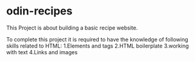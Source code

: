 # odin-recipes
This Project is about building a basic recipe website.

To complete this project it is required to have the knowledge of following skills related to HTML:
1.Elements and tags
2.HTML boilerplate
3.working with text
4.Links and images